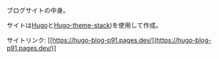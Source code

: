 ブログサイトの中身。

サイトは[Hugo](https://gohugo.io/)と[Hugo-theme-stack](https://github.com/CaiJimmy/hugo-theme-stack))を使用して作成。

サイトリンク: [[https://hugo-blog-p91.pages.dev/](https://hugo-blog-p91.pages.dev/)]